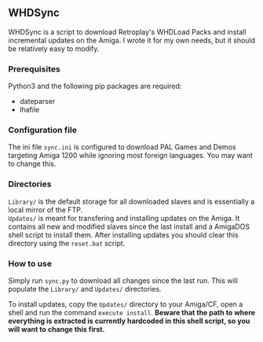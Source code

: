 ## WHDSync
WHDSync is a script to download Retroplay's WHDLoad Packs and install incremental updates on the Amiga. I wrote it for my own needs, but it should be relatively easy to modify.

### Prerequisites
Python3 and the following pip packages are required:
* dateparser
* lhafile

### Configuration file
The ini file `sync.ini` is configured to download PAL Games and Demos targeting Amiga 1200 while ignoring most foreign languages. You may want to change this.

### Directories
`Library/` is the default storage for all downloaded slaves and is essentially a local mirror of the FTP.\
`Updates/` is meant for transfering and installing updates on the Amiga. It contains all new and modified slaves since the last install and a AmigaDOS shell script to install them. After installing updates you should clear this directory using the `reset.bat` script.

### How to use
Simply run `sync.py` to download all changes since the last run. This will populate the `Library/` and `Updates/` directories.

To install updates, copy the `Updates/` directory to your Amiga/CF, open a shell and run the command `execute install`. **Beware that the path to where everything is extracted is currently hardcoded in this shell script, so you will want to change this first.**